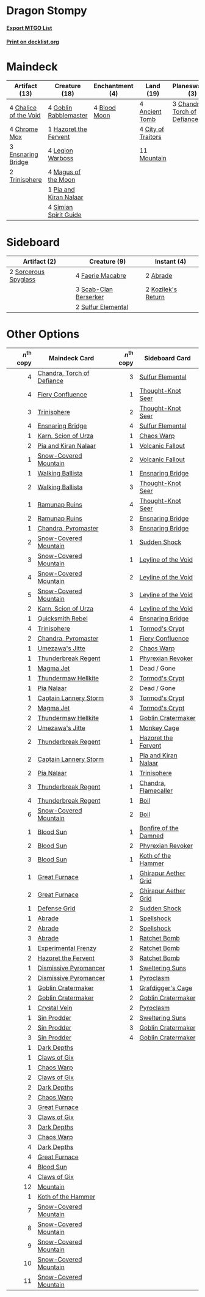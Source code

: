 # Dragon Stompy

#### [Export MTGO List](../collection/Dragon%20Stompy/Dragon%20Stompy.txt)
#### [Print on decklist.org](http://decklist.org/?deckmain=4%09Ancient%20Tomb%0A4%09Blood%20Moon%0A4%09Chalice%20of%20the%20Void%0A3%09Chandra,%20Torch%20of%20Defiance%0A4%09Chrome%20Mox%0A4%09City%20of%20Traitors%0A3%09Ensnaring%20Bridge%0A3%09Fiery%20Confluence%0A4%09Goblin%20Rabblemaster%0A1%09Hazoret%20the%20Fervent%0A4%09Legion%20Warboss%0A4%09Magus%20of%20the%20Moon%0A11%09Mountain%0A1%09Pia%20and%20Kiran%20Nalaar%0A4%09Simian%20Spirit%20Guide%0A2%09Trinisphere&deckside=2%09Abrade%0A4%09Faerie%20Macabre%0A2%09Kozilek's%20Return%0A3%09Scab-Clan%20Berserker%0A2%09Sorcerous%20Spyglass%0A2%09Sulfur%20Elemental)
# Maindeck

|                                         Artifact (13)                                          |                                          Creature (18)                                          |                                    Enchantment (4)                                    |                                          Land (19)                                          |                                           Planeswalker (3)                                            |                                         Sorcery (3)                                         |
|------------------------------------------------------------------------------------------------|-------------------------------------------------------------------------------------------------|---------------------------------------------------------------------------------------|---------------------------------------------------------------------------------------------|-------------------------------------------------------------------------------------------------------|---------------------------------------------------------------------------------------------|
|4 [Chalice of the Void](http://gatherer.wizards.com/Pages/Card/Details.aspx?multiverseid=370411)|4 [Goblin Rabblemaster](http://gatherer.wizards.com/Pages/Card/Details.aspx?multiverseid=438486) |4 [Blood Moon](http://gatherer.wizards.com/Pages/Card/Details.aspx?multiverseid=370419)|4 [Ancient Tomb](http://gatherer.wizards.com/Pages/Card/Details.aspx?multiverseid=382842)    |3 [Chandra, Torch of Defiance](http://gatherer.wizards.com/Pages/Card/Details.aspx?multiverseid=417683)|3 [Fiery Confluence](http://gatherer.wizards.com/Pages/Card/Details.aspx?multiverseid=446834)|
|4 [Chrome Mox](http://gatherer.wizards.com/Pages/Card/Details.aspx?multiverseid=413761)         |1 [Hazoret the Fervent](http://gatherer.wizards.com/Pages/Card/Details.aspx?multiverseid=429886) |                                                                                       |4 [City of Traitors](http://gatherer.wizards.com/Pages/Card/Details.aspx?multiverseid=397543)|                                                                                                       |                                                                                             |
|3 [Ensnaring Bridge](http://gatherer.wizards.com/Pages/Card/Details.aspx?multiverseid=442213)   |4 [Legion Warboss](http://gatherer.wizards.com/Pages/Card/Details.aspx?multiverseid=452859)      |                                                                                       |11 [Mountain](http://gatherer.wizards.com/Pages/Card/Details.aspx?multiverseid=439604)       |                                                                                                       |                                                                                             |
|2 [Trinisphere](http://gatherer.wizards.com/Pages/Card/Details.aspx?multiverseid=425823)        |4 [Magus of the Moon](http://gatherer.wizards.com/Pages/Card/Details.aspx?multiverseid=438704)   |                                                                                       |                                                                                             |                                                                                                       |                                                                                             |
|                                                                                                |1 [Pia and Kiran Nalaar](http://gatherer.wizards.com/Pages/Card/Details.aspx?multiverseid=442783)|                                                                                       |                                                                                             |                                                                                                       |                                                                                             |
|                                                                                                |4 [Simian Spirit Guide](http://gatherer.wizards.com/Pages/Card/Details.aspx?multiverseid=442137) |                                                                                       |                                                                                             |                                                                                                       |                                                                                             |


# Sideboard

|                                         Artifact (2)                                          |                                          Creature (9)                                          |                                         Instant (4)                                         |
|-----------------------------------------------------------------------------------------------|------------------------------------------------------------------------------------------------|---------------------------------------------------------------------------------------------|
|2 [Sorcerous Spyglass](http://gatherer.wizards.com/Pages/Card/Details.aspx?multiverseid=435407)|4 [Faerie Macabre](http://gatherer.wizards.com/Pages/Card/Details.aspx?multiverseid=370410)     |2 [Abrade](http://gatherer.wizards.com/Pages/Card/Details.aspx?multiverseid=430772)          |
|                                                                                               |3 [Scab-Clan Berserker](http://gatherer.wizards.com/Pages/Card/Details.aspx?multiverseid=398461)|2 [Kozilek's Return](http://gatherer.wizards.com/Pages/Card/Details.aspx?multiverseid=407608)|
|                                                                                               |2 [Sulfur Elemental](http://gatherer.wizards.com/Pages/Card/Details.aspx?multiverseid=122416)   |                                                                                             |


# Other Options

|*n*<sup>th</sup> copy|                                            Maindeck Card                                            |*n*<sup>th</sup> copy|                                         Sideboard Card                                         |
|--------------------:|-----------------------------------------------------------------------------------------------------|--------------------:|------------------------------------------------------------------------------------------------|
|                    4|[Chandra, Torch of Defiance](http://gatherer.wizards.com/Pages/Card/Details.aspx?multiverseid=417683)|                    3|[Sulfur Elemental](http://gatherer.wizards.com/Pages/Card/Details.aspx?multiverseid=122416)     |
|                    4|[Fiery Confluence](http://gatherer.wizards.com/Pages/Card/Details.aspx?multiverseid=446834)          |                    1|[Thought-Knot Seer](http://gatherer.wizards.com/Pages/Card/Details.aspx?multiverseid=407519)    |
|                    3|[Trinisphere](http://gatherer.wizards.com/Pages/Card/Details.aspx?multiverseid=425823)               |                    2|[Thought-Knot Seer](http://gatherer.wizards.com/Pages/Card/Details.aspx?multiverseid=407519)    |
|                    4|[Ensnaring Bridge](http://gatherer.wizards.com/Pages/Card/Details.aspx?multiverseid=442213)          |                    4|[Sulfur Elemental](http://gatherer.wizards.com/Pages/Card/Details.aspx?multiverseid=122416)     |
|                    1|[Karn, Scion of Urza](http://gatherer.wizards.com/Pages/Card/Details.aspx?multiverseid=442889)       |                    1|[Chaos Warp](http://gatherer.wizards.com/Pages/Card/Details.aspx?multiverseid=382883)           |
|                    2|[Pia and Kiran Nalaar](http://gatherer.wizards.com/Pages/Card/Details.aspx?multiverseid=442783)      |                    1|[Volcanic Fallout](http://gatherer.wizards.com/Pages/Card/Details.aspx?multiverseid=382401)     |
|                    1|[Snow-Covered Mountain](http://gatherer.wizards.com/Pages/Card/Details.aspx?multiverseid=184814)     |                    2|[Volcanic Fallout](http://gatherer.wizards.com/Pages/Card/Details.aspx?multiverseid=382401)     |
|                    1|[Walking Ballista](http://gatherer.wizards.com/Pages/Card/Details.aspx?multiverseid=423848)          |                    1|[Ensnaring Bridge](http://gatherer.wizards.com/Pages/Card/Details.aspx?multiverseid=442213)     |
|                    2|[Walking Ballista](http://gatherer.wizards.com/Pages/Card/Details.aspx?multiverseid=423848)          |                    3|[Thought-Knot Seer](http://gatherer.wizards.com/Pages/Card/Details.aspx?multiverseid=407519)    |
|                    1|[Ramunap Ruins](http://gatherer.wizards.com/Pages/Card/Details.aspx?multiverseid=430870)             |                    4|[Thought-Knot Seer](http://gatherer.wizards.com/Pages/Card/Details.aspx?multiverseid=407519)    |
|                    2|[Ramunap Ruins](http://gatherer.wizards.com/Pages/Card/Details.aspx?multiverseid=430870)             |                    2|[Ensnaring Bridge](http://gatherer.wizards.com/Pages/Card/Details.aspx?multiverseid=442213)     |
|                    1|[Chandra, Pyromaster](http://gatherer.wizards.com/Pages/Card/Details.aspx?multiverseid=430581)       |                    3|[Ensnaring Bridge](http://gatherer.wizards.com/Pages/Card/Details.aspx?multiverseid=442213)     |
|                    2|[Snow-Covered Mountain](http://gatherer.wizards.com/Pages/Card/Details.aspx?multiverseid=184814)     |                    1|[Sudden Shock](http://gatherer.wizards.com/Pages/Card/Details.aspx?multiverseid=370388)         |
|                    3|[Snow-Covered Mountain](http://gatherer.wizards.com/Pages/Card/Details.aspx?multiverseid=184814)     |                    1|[Leyline of the Void](http://gatherer.wizards.com/Pages/Card/Details.aspx?multiverseid=205013)  |
|                    4|[Snow-Covered Mountain](http://gatherer.wizards.com/Pages/Card/Details.aspx?multiverseid=184814)     |                    2|[Leyline of the Void](http://gatherer.wizards.com/Pages/Card/Details.aspx?multiverseid=205013)  |
|                    5|[Snow-Covered Mountain](http://gatherer.wizards.com/Pages/Card/Details.aspx?multiverseid=184814)     |                    3|[Leyline of the Void](http://gatherer.wizards.com/Pages/Card/Details.aspx?multiverseid=205013)  |
|                    2|[Karn, Scion of Urza](http://gatherer.wizards.com/Pages/Card/Details.aspx?multiverseid=442889)       |                    4|[Leyline of the Void](http://gatherer.wizards.com/Pages/Card/Details.aspx?multiverseid=205013)  |
|                    1|[Quicksmith Rebel](http://gatherer.wizards.com/Pages/Card/Details.aspx?multiverseid=423760)          |                    4|[Ensnaring Bridge](http://gatherer.wizards.com/Pages/Card/Details.aspx?multiverseid=442213)     |
|                    4|[Trinisphere](http://gatherer.wizards.com/Pages/Card/Details.aspx?multiverseid=425823)               |                    1|[Tormod's Crypt](http://gatherer.wizards.com/Pages/Card/Details.aspx?multiverseid=389723)       |
|                    2|[Chandra, Pyromaster](http://gatherer.wizards.com/Pages/Card/Details.aspx?multiverseid=430581)       |                    1|[Fiery Confluence](http://gatherer.wizards.com/Pages/Card/Details.aspx?multiverseid=446834)     |
|                    1|[Umezawa's Jitte](http://gatherer.wizards.com/Pages/Card/Details.aspx?multiverseid=416756)           |                    2|[Chaos Warp](http://gatherer.wizards.com/Pages/Card/Details.aspx?multiverseid=382883)           |
|                    1|[Thunderbreak Regent](http://gatherer.wizards.com/Pages/Card/Details.aspx?multiverseid=394730)       |                    1|[Phyrexian Revoker](http://gatherer.wizards.com/Pages/Card/Details.aspx?multiverseid=220589)    |
|                    1|[Magma Jet](http://gatherer.wizards.com/Pages/Card/Details.aspx?multiverseid=425925)                 |                    1|Dead / Gone                                                                                     |
|                    1|[Thundermaw Hellkite](http://gatherer.wizards.com/Pages/Card/Details.aspx?multiverseid=438715)       |                    2|[Tormod's Crypt](http://gatherer.wizards.com/Pages/Card/Details.aspx?multiverseid=389723)       |
|                    1|[Pia Nalaar](http://gatherer.wizards.com/Pages/Card/Details.aspx?multiverseid=417697)                |                    2|Dead / Gone                                                                                     |
|                    1|[Captain Lannery Storm](http://gatherer.wizards.com/Pages/Card/Details.aspx?multiverseid=435290)     |                    3|[Tormod's Crypt](http://gatherer.wizards.com/Pages/Card/Details.aspx?multiverseid=389723)       |
|                    2|[Magma Jet](http://gatherer.wizards.com/Pages/Card/Details.aspx?multiverseid=425925)                 |                    4|[Tormod's Crypt](http://gatherer.wizards.com/Pages/Card/Details.aspx?multiverseid=389723)       |
|                    2|[Thundermaw Hellkite](http://gatherer.wizards.com/Pages/Card/Details.aspx?multiverseid=438715)       |                    1|[Goblin Cratermaker](http://gatherer.wizards.com/Pages/Card/Details.aspx?multiverseid=452853)   |
|                    2|[Umezawa's Jitte](http://gatherer.wizards.com/Pages/Card/Details.aspx?multiverseid=416756)           |                    1|[Monkey Cage](http://gatherer.wizards.com/Pages/Card/Details.aspx?multiverseid=19878)           |
|                    2|[Thunderbreak Regent](http://gatherer.wizards.com/Pages/Card/Details.aspx?multiverseid=394730)       |                    1|[Hazoret the Fervent](http://gatherer.wizards.com/Pages/Card/Details.aspx?multiverseid=429886)  |
|                    2|[Captain Lannery Storm](http://gatherer.wizards.com/Pages/Card/Details.aspx?multiverseid=435290)     |                    1|[Pia and Kiran Nalaar](http://gatherer.wizards.com/Pages/Card/Details.aspx?multiverseid=442783) |
|                    2|[Pia Nalaar](http://gatherer.wizards.com/Pages/Card/Details.aspx?multiverseid=417697)                |                    1|[Trinisphere](http://gatherer.wizards.com/Pages/Card/Details.aspx?multiverseid=425823)          |
|                    3|[Thunderbreak Regent](http://gatherer.wizards.com/Pages/Card/Details.aspx?multiverseid=394730)       |                    1|[Chandra, Flamecaller](http://gatherer.wizards.com/Pages/Card/Details.aspx?multiverseid=407614) |
|                    4|[Thunderbreak Regent](http://gatherer.wizards.com/Pages/Card/Details.aspx?multiverseid=394730)       |                    1|[Boil](http://gatherer.wizards.com/Pages/Card/Details.aspx?multiverseid=430682)                 |
|                    6|[Snow-Covered Mountain](http://gatherer.wizards.com/Pages/Card/Details.aspx?multiverseid=184814)     |                    2|[Boil](http://gatherer.wizards.com/Pages/Card/Details.aspx?multiverseid=430682)                 |
|                    1|[Blood Sun](http://gatherer.wizards.com/Pages/Card/Details.aspx?multiverseid=439749)                 |                    1|[Bonfire of the Damned](http://gatherer.wizards.com/Pages/Card/Details.aspx?multiverseid=425916)|
|                    2|[Blood Sun](http://gatherer.wizards.com/Pages/Card/Details.aspx?multiverseid=439749)                 |                    2|[Phyrexian Revoker](http://gatherer.wizards.com/Pages/Card/Details.aspx?multiverseid=220589)    |
|                    3|[Blood Sun](http://gatherer.wizards.com/Pages/Card/Details.aspx?multiverseid=439749)                 |                    1|[Koth of the Hammer](http://gatherer.wizards.com/Pages/Card/Details.aspx?multiverseid=266362)   |
|                    1|[Great Furnace](http://gatherer.wizards.com/Pages/Card/Details.aspx?multiverseid=205284)             |                    1|[Ghirapur Aether Grid](http://gatherer.wizards.com/Pages/Card/Details.aspx?multiverseid=398517) |
|                    2|[Great Furnace](http://gatherer.wizards.com/Pages/Card/Details.aspx?multiverseid=205284)             |                    2|[Ghirapur Aether Grid](http://gatherer.wizards.com/Pages/Card/Details.aspx?multiverseid=398517) |
|                    1|[Defense Grid](http://gatherer.wizards.com/Pages/Card/Details.aspx?multiverseid=425805)              |                    2|[Sudden Shock](http://gatherer.wizards.com/Pages/Card/Details.aspx?multiverseid=370388)         |
|                    1|[Abrade](http://gatherer.wizards.com/Pages/Card/Details.aspx?multiverseid=430772)                    |                    1|[Spellshock](http://gatherer.wizards.com/Pages/Card/Details.aspx?multiverseid=397489)           |
|                    2|[Abrade](http://gatherer.wizards.com/Pages/Card/Details.aspx?multiverseid=430772)                    |                    2|[Spellshock](http://gatherer.wizards.com/Pages/Card/Details.aspx?multiverseid=397489)           |
|                    3|[Abrade](http://gatherer.wizards.com/Pages/Card/Details.aspx?multiverseid=430772)                    |                    1|[Ratchet Bomb](http://gatherer.wizards.com/Pages/Card/Details.aspx?multiverseid=205482)         |
|                    1|[Experimental Frenzy](http://gatherer.wizards.com/Pages/Card/Details.aspx?multiverseid=452849)       |                    2|[Ratchet Bomb](http://gatherer.wizards.com/Pages/Card/Details.aspx?multiverseid=205482)         |
|                    2|[Hazoret the Fervent](http://gatherer.wizards.com/Pages/Card/Details.aspx?multiverseid=429886)       |                    3|[Ratchet Bomb](http://gatherer.wizards.com/Pages/Card/Details.aspx?multiverseid=205482)         |
|                    1|[Dismissive Pyromancer](http://gatherer.wizards.com/Pages/Card/Details.aspx?multiverseid=447272)     |                    1|[Sweltering Suns](http://gatherer.wizards.com/Pages/Card/Details.aspx?multiverseid=426851)      |
|                    2|[Dismissive Pyromancer](http://gatherer.wizards.com/Pages/Card/Details.aspx?multiverseid=447272)     |                    1|[Pyroclasm](http://gatherer.wizards.com/Pages/Card/Details.aspx?multiverseid=4354)              |
|                    1|[Goblin Cratermaker](http://gatherer.wizards.com/Pages/Card/Details.aspx?multiverseid=452853)        |                    1|[Grafdigger's Cage](http://gatherer.wizards.com/Pages/Card/Details.aspx?multiverseid=426046)    |
|                    2|[Goblin Cratermaker](http://gatherer.wizards.com/Pages/Card/Details.aspx?multiverseid=452853)        |                    2|[Goblin Cratermaker](http://gatherer.wizards.com/Pages/Card/Details.aspx?multiverseid=452853)   |
|                    1|[Crystal Vein](http://gatherer.wizards.com/Pages/Card/Details.aspx?multiverseid=270466)              |                    2|[Pyroclasm](http://gatherer.wizards.com/Pages/Card/Details.aspx?multiverseid=4354)              |
|                    1|[Sin Prodder](http://gatherer.wizards.com/Pages/Card/Details.aspx?multiverseid=409936)               |                    2|[Sweltering Suns](http://gatherer.wizards.com/Pages/Card/Details.aspx?multiverseid=426851)      |
|                    2|[Sin Prodder](http://gatherer.wizards.com/Pages/Card/Details.aspx?multiverseid=409936)               |                    3|[Goblin Cratermaker](http://gatherer.wizards.com/Pages/Card/Details.aspx?multiverseid=452853)   |
|                    3|[Sin Prodder](http://gatherer.wizards.com/Pages/Card/Details.aspx?multiverseid=409936)               |                    4|[Goblin Cratermaker](http://gatherer.wizards.com/Pages/Card/Details.aspx?multiverseid=452853)   |
|                    1|[Dark Depths](http://gatherer.wizards.com/Pages/Card/Details.aspx?multiverseid=416746)               |                     |                                                                                                |
|                    1|[Claws of Gix](http://gatherer.wizards.com/Pages/Card/Details.aspx?multiverseid=8890)                |                     |                                                                                                |
|                    1|[Chaos Warp](http://gatherer.wizards.com/Pages/Card/Details.aspx?multiverseid=382883)                |                     |                                                                                                |
|                    2|[Claws of Gix](http://gatherer.wizards.com/Pages/Card/Details.aspx?multiverseid=8890)                |                     |                                                                                                |
|                    2|[Dark Depths](http://gatherer.wizards.com/Pages/Card/Details.aspx?multiverseid=416746)               |                     |                                                                                                |
|                    2|[Chaos Warp](http://gatherer.wizards.com/Pages/Card/Details.aspx?multiverseid=382883)                |                     |                                                                                                |
|                    3|[Great Furnace](http://gatherer.wizards.com/Pages/Card/Details.aspx?multiverseid=205284)             |                     |                                                                                                |
|                    3|[Claws of Gix](http://gatherer.wizards.com/Pages/Card/Details.aspx?multiverseid=8890)                |                     |                                                                                                |
|                    3|[Dark Depths](http://gatherer.wizards.com/Pages/Card/Details.aspx?multiverseid=416746)               |                     |                                                                                                |
|                    3|[Chaos Warp](http://gatherer.wizards.com/Pages/Card/Details.aspx?multiverseid=382883)                |                     |                                                                                                |
|                    4|[Dark Depths](http://gatherer.wizards.com/Pages/Card/Details.aspx?multiverseid=416746)               |                     |                                                                                                |
|                    4|[Great Furnace](http://gatherer.wizards.com/Pages/Card/Details.aspx?multiverseid=205284)             |                     |                                                                                                |
|                    4|[Blood Sun](http://gatherer.wizards.com/Pages/Card/Details.aspx?multiverseid=439749)                 |                     |                                                                                                |
|                    4|[Claws of Gix](http://gatherer.wizards.com/Pages/Card/Details.aspx?multiverseid=8890)                |                     |                                                                                                |
|                   12|[Mountain](http://gatherer.wizards.com/Pages/Card/Details.aspx?multiverseid=439604)                  |                     |                                                                                                |
|                    1|[Koth of the Hammer](http://gatherer.wizards.com/Pages/Card/Details.aspx?multiverseid=266362)        |                     |                                                                                                |
|                    7|[Snow-Covered Mountain](http://gatherer.wizards.com/Pages/Card/Details.aspx?multiverseid=184814)     |                     |                                                                                                |
|                    8|[Snow-Covered Mountain](http://gatherer.wizards.com/Pages/Card/Details.aspx?multiverseid=184814)     |                     |                                                                                                |
|                    9|[Snow-Covered Mountain](http://gatherer.wizards.com/Pages/Card/Details.aspx?multiverseid=184814)     |                     |                                                                                                |
|                   10|[Snow-Covered Mountain](http://gatherer.wizards.com/Pages/Card/Details.aspx?multiverseid=184814)     |                     |                                                                                                |
|                   11|[Snow-Covered Mountain](http://gatherer.wizards.com/Pages/Card/Details.aspx?multiverseid=184814)     |                     |                                                                                                |

